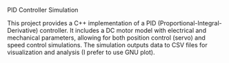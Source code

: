 PID Controller Simulation

This project provides a C++ implementation of a PID (Proportional-Integral-Derivative) controller.
It includes a DC motor model with electrical and mechanical parameters, allowing for both position control (servo) and speed control simulations. 
The simulation outputs data to CSV files for visualization and analysis (I prefer to use GNU plot).

